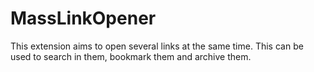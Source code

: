 # MassLinkOpener
This extension aims to open several links at the same time. This can be used to search in them, bookmark them and archive them.
